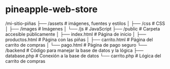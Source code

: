 # pineapple-web-store

/mi-sitio-piñas
├── /assets               # imágenes, fuentes y estilos
│   ├── /css              # CSS
│   ├── /images           # Imágenes 
│   └── /js               # JavaScript
├── /public               # Carpeta accesible públicamente
│   ├── index.html        # Página de inicio
│   ├── productos.html    # Página con las piñas
│   ├── carrito.html      # Página del carrito de compras
│   └── pago.html         # Página de pago seguro
└── /backend              # Código para manejar la base de datos y la lógica
    ├── database.php      # Conexión a la base de datos
    └── carrito.php       # Lógica del carrito de compras
